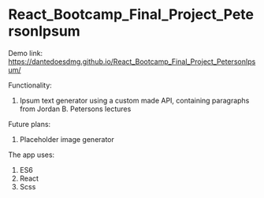 # React_Bootcamp_Final_Project_PetersonIpsum

Demo link: https://dantedoesdmg.github.io/React_Bootcamp_Final_Project_PetersonIpsum/

Functionality:  
1. Ipsum text generator using a custom made API, containing paragraphs from Jordan B. Petersons lectures

Future plans:
1. Placeholder image generator

The app uses:

1. ES6
2. React
3. Scss